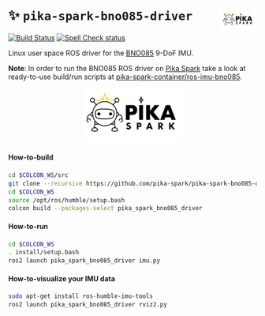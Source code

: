 <a href="https://pika-spark.io/"><img align="right" src="https://raw.githubusercontent.com/pika-spark/.github/main/logo/logo-pika-spark-bg-white.png" width="15%"></a>
:sparkles: `pika-spark-bno085-driver`
=====================================
[![Build Status](https://github.com/pika-spark/pika-spark-bno085-driver/actions/workflows/ros2.yml/badge.svg)](https://github.com/pika-spark/pika-spark-bno085-driver/actions/workflows/ros2.yml)
[![Spell Check status](https://github.com/pika-spark/pika-spark-bno085-driver/actions/workflows/spell-check.yml/badge.svg)](https://github.com/pika-spark/pika-spark-bno085-driver/actions/workflows/spell-check.yml)

Linux user space ROS driver for the [BNO085](https://www.ceva-dsp.com/wp-content/uploads/2019/10/BNO080_085-Datasheet.pdf) 9-DoF IMU.

**Note**: In order to run the BNO085 ROS driver on [Pika Spark](https://pika-spark.io/) take a look at ready-to-use build/run scripts at [pika-spark-container/ros-imu-bno085](https://github.com/pika-spark/pika-spark-containers/tree/main/ros-imu-bno085).

<p align="center">
  <a href="https://pika-spark.io/"><img src="https://raw.githubusercontent.com/pika-spark/.github/main/logo/logo-pika-spark-bg-white-github.png" width="40%"></a>
</p>

#### How-to-build
```bash
cd $COLCON_WS/src
git clone --recursive https://github.com/pika-spark/pika-spark-bno085-driver
cd $COLCON_WS
source /opt/ros/humble/setup.bash
colcon build --packages-select pika_spark_bno085_driver
```

#### How-to-run
```bash
cd $COLCON_WS
. install/setup.bash
ros2 launch pika_spark_bno085_driver imu.py
```

#### How-to-visualize your IMU data
```bash
sudo apt-get install ros-humble-imu-tools
ros2 launch pika_spark_bno085_driver rviz2.py
```
